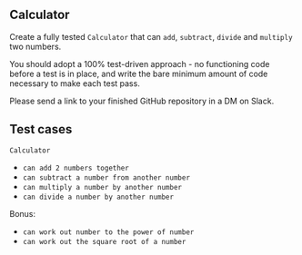 ## Calculator

Create a fully tested `Calculator` that can `add`, `subtract`, `divide` and `multiply` two numbers. 

You should adopt a 100% test-driven approach - no functioning code before a test is in place, and write the bare minimum amount of code necessary to make each test pass.

Please send a link to your finished GitHub repository in a DM on Slack.

## Test cases

`Calculator`

* `can add 2 numbers together`
* `can subtract a number from another number`
* `can multiply a number by another number`
* `can divide a number by another number`

Bonus:

* `can work out number to the power of number`
* `can work out the square root of a number`

